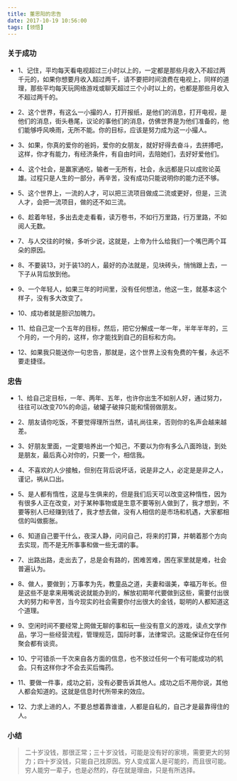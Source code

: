 ```yaml
---
title: 董思阳的忠告
date: 2017-10-19 10:56:00
tags: [领悟]
---
```


### 关于成功

* 1、记住，平均每天看电视超过三小时以上的，一定都是那些月收入不超过两千元的，如果你想要月收入超过两千，请不要把时间浪费在电视上，同样的道理，那些平均每天玩网络游戏或聊天超过三个小时以上的，也都是那些月收入不超过两千的。

* 2、这个世界，有这么一小撮的人，打开报纸，是他们的消息，打开电视，是他们的消息，街头巷尾，议论的事他们的消息，仿佛世界是为他们准备的，他们能够呼风唤雨，无所不能。你的目标，应该是努力成为这一小撮人。

* 3、如果，你真的爱你的爸妈，爱你的女朋友，就好好得去奋斗，去拼搏吧，这样，你才有能力，有经济条件，有自由时间，去陪她们，去好好爱他们。

* 4、这个社会，是赢家通吃，输者一无所有，社会，永远都是只以成败论英雄。过程只是人生的一部分，再辛苦，没有成功只能说明你的能力还不够。

* 5、这个世界上，一流的人才，可以把三流项目做成二流或更好，但是，三流人才，会把一流项目，做的还不如三流。

* 6、趁着年轻，多出去走走看看，读万卷书，不如行万里路，行万里路，不如阅人无数。

* 7、与人交往的时候，多听少说，这就是，上帝为什么给我们一个嘴巴两个耳朵的原因。

* 8、不要装13，对于装13的人，最好的办法就是，见块砖头，悄悄跟上去，一下子从背后放到他。

* 9、一个年轻人，如果三年的时间里，没有任何想法，他这一生，就基本这个样子，没有多大改变了。

* 10、成功者就是胆识加魄力。

* 11、给自己定一个五年的目标，然后，把它分解成一年一年，半年半年的，三个月的，一个月的，这样，你才能找到自己的目标和方向。

* 12、如果我只能送你一句忠告，那就是，这个世界上没有免费的午餐，永远不要走捷径。

### 忠告

* 1、给自己定目标，一年、两年、五年，也许你出生不如别人好，通过努力，往往可以改变70%的命运，破罐子破摔只能和懦弱做朋友。

* 2、朋友请你吃饭，不要觉得理所当然，请礼尚往来，否则你的名声会越来越差。

* 3、好朋友里面，一定要培养出一个知己，不要以为你有多么八面玲珑，到处是朋友，最后真心对你的，只要一个，相信我。

* 4、不喜欢的人少接触，但别在背后说坏话，说是非之人，必定是是非之人，谨记，祸从口出。

* 5、是人都有惰性，这是与生俱来的，但是我们后天可以改变这种惰性，因为有很多人正在改变，对于某种事物或是生意不要等别人做到了，我才想到，不要等别人已经赚到钱了，我才想去做，没有人相信的是市场和机遇，大家都相信的叫做膨胀。

* 6、知道自己要干什么，夜深人静，问问自己，将来的打算，并朝着那个方向去实现，而不是无所事事和做一些无谓的事。

* 7、出路出路，走出去了，总是会有路的，困难苦难，困在家里就是难，社会普遍认为。

* 8、做人，要做到；万事孝为先，教童品之道，夫妻和谐美，幸福万年长。但是这些不是拿来用嘴说说就能办到的，解放初期年代要做到这些，需要付出很大的努力和辛苦，当今现实的社会需要你付出很大的金钱，聪明的人都知道这个道理。

* 9、空闲时间不要经常上网做无聊的事和玩一些没有意义的游戏，读点文学作品，学习一些经营流程，管理规范，国际时事，法律常识。这能保证你在任何聚会都有谈资。

* 10、宁可错杀一千次来自各方面的信息，也不放过任何一个有可能成功的机会。只有这样你才不会去买后悔药。

* 11、要做一件事，成功之前，没有必要告诉其他人。成功之后不用你说，其他人都会知道的。这就是信息时代所带来的效应。

* 12、力求上进的人，不要总想着靠谁谁，人都是自私的，自己才是最靠得住的人。

### 小结
> 二十岁没钱，那很正常；三十岁没钱，可能是没有好的家境，需要更大的努力；四十岁没钱，只能自己找原因。穷人变成富人是可能的，而且很可能。穷人能穷一辈子，也是必然的，存在就是理由，只是有所选择。
